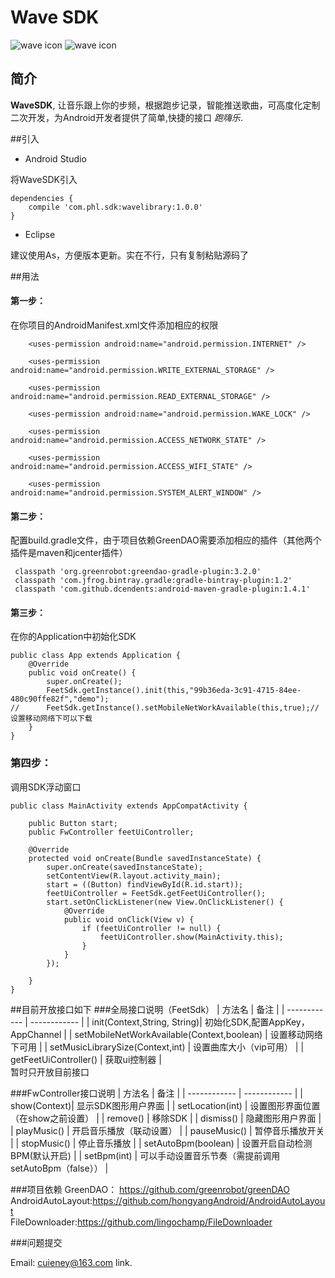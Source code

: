# Wave SDK

![wave icon](https://github.com/Cuieney/WaveSDK/blob/master/app/src/main/res/mipmap-hdpi/play.gif)
![wave icon](https://github.com/Cuieney/WaveSDK/blob/master/app/src/main/res/mipmap-hdpi/singer.gif)

## 简介

**WaveSDK**, 让音乐跟上你的步频，根据跑步记录，智能推送歌曲，可高度化定制二次开发，为Android开发者提供了简单,快捷的接口 *跑嗨乐*.

##引入
* Android Studio

将WaveSDK引入

```
dependencies {
    compile 'com.phl.sdk:wavelibrary:1.0.0'
}
```

* Eclipse

建议使用As，方便版本更新。实在不行，只有复制粘贴源码了

##用法
#### 第一步：
在你项目的AndroidManifest.xml文件添加相应的权限

```
    <uses-permission android:name="android.permission.INTERNET" />
    
    <uses-permission android:name="android.permission.WRITE_EXTERNAL_STORAGE" />
    
    <uses-permission android:name="android.permission.READ_EXTERNAL_STORAGE" />
    
    <uses-permission android:name="android.permission.WAKE_LOCK" />
    
    <uses-permission android:name="android.permission.ACCESS_NETWORK_STATE" />
    
    <uses-permission android:name="android.permission.ACCESS_WIFI_STATE" />
    
    <uses-permission android:name="android.permission.SYSTEM_ALERT_WINDOW" />  
```
#### 第二步：
配置build.gradle文件，由于项目依赖GreenDAO需要添加相应的插件（其他两个插件是maven和jcenter插件）

```
 classpath 'org.greenrobot:greendao-gradle-plugin:3.2.0'
 classpath 'com.jfrog.bintray.gradle:gradle-bintray-plugin:1.2'
 classpath 'com.github.dcendents:android-maven-gradle-plugin:1.4.1'
```
#### 第三步：
在你的Application中初始化SDK

```
public class App extends Application {
    @Override
    public void onCreate() {
        super.onCreate();
        FeetSdk.getInstance().init(this,"99b36eda-3c91-4715-84ee-480c90ffe82f","demo");
//      FeetSdk.getInstance().setMobileNetWorkAvailable(this,true);//设置移动网络下可以下载
    }
}

```

### 第四步：
调用SDK浮动窗口

```
public class MainActivity extends AppCompatActivity {

    public Button start;
    public FwController feetUiController;

    @Override
    protected void onCreate(Bundle savedInstanceState) {
        super.onCreate(savedInstanceState);
        setContentView(R.layout.activity_main);
        start = ((Button) findViewById(R.id.start));
        feetUiController = FeetSdk.getFeetUiController();
        start.setOnClickListener(new View.OnClickListener() {
            @Override
            public void onClick(View v) {
                if (feetUiController != null) {
                    feetUiController.show(MainActivity.this);
                }
            }
        });

    }
}
```
##目前开放接口如下
###全局接口说明（FeetSdk）
| 方法名 | 备注 |
| ------------ | ------------ |
| init(Context,String, String)|  初始化SDK,配置AppKey，AppChannel |
| setMobileNetWorkAvailable(Context,boolean) |  设置移动网络下可用 |
| setMusicLibrarySize(Context,int) |  设置曲库大小（vip可用） |
| getFeetUiController() |  获取ui控制器 |
<br>暂时只开放目前接口

###FwController接口说明
| 方法名 | 备注 |
| ------------ | ------------ |
| show(Context)|  显示SDK图形用户界面 |
| setLocation(int) |  设置图形界面位置（在show之前设置） |
| remove() |  移除SDK |
| dismiss() |  隐藏图形用户界面 |
| playMusic() | 开启音乐播放（联动设置）  |
| pauseMusic() |  暂停音乐播放开关 |
| stopMusic() |  停止音乐播放 |
| setAutoBpm(boolean) |  设置开启自动检测BPM(默认开启) |
| setBpm(int) |  可以手动设置音乐节奏（需提前调用setAutoBpm（false）） |


###项目依赖
GreenDAO： <https://github.com/greenrobot/greenDAO>
<br>AndroidAutoLayout:<https://github.com/hongyangAndroid/AndroidAutoLayout>
<br>FileDownloader:<https://github.com/lingochamp/FileDownloader>

###问题提交

Email: <cuieney@163.com> link.




